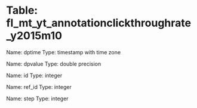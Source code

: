 Table: fl_mt_yt_annotationclickthroughrate_y2015m10
===================================================

Name: dptime
Type: timestamp with time zone

Name: dpvalue
Type: double precision

Name: id
Type: integer

Name: ref_id
Type: integer

Name: step
Type: integer

